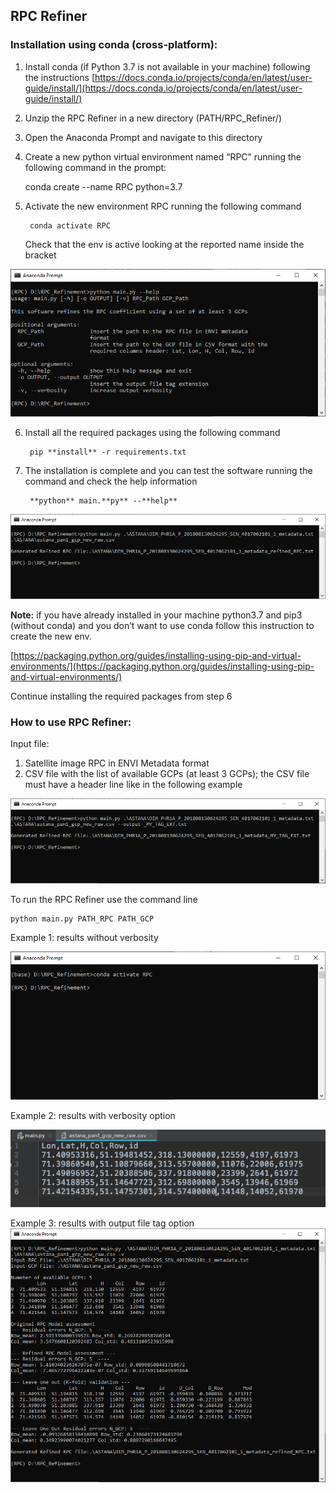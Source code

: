 ## RPC Refiner 

### Installation using conda (cross-platform):

1. Install conda (if Python 3.7 is not available in your machine) following the instructions [https://docs.conda.io/projects/conda/en/latest/user-guide/install/](https://docs.conda.io/projects/conda/en/latest/user-guide/install/) 
2. Unzip the RPC Refiner in a new directory (PATH/RPC_Refiner/)
3. Open the Anaconda Prompt and navigate to this directory
4. Create a new python virtual environment named “RPC” running the following command in the prompt:

    conda create --name RPC python=3.7

5. Activate the new environment RPC running the following command 

    	conda activate RPC

    Check that the env is active looking at the reported name inside the bracket 

![alt_text](docs/imgs/image1.png "image_tooltip")

6. Install all the required packages using the following command 

		pip **install** -r requirements.txt

7. The installation is complete and you can test the software running the command and check the help information

		**python** main.**py** --**help**

![alt_text](docs/imgs/image2.png "image_tooltip")

**Note:** if you have already installed in your machine python3.7 and pip3 (without conda) and you don’t want to use conda follow this instruction to create the new env. 

[https://packaging.python.org/guides/installing-using-pip-and-virtual-environments/](https://packaging.python.org/guides/installing-using-pip-and-virtual-environments/)

Continue installing the required packages from step 6


### How to use RPC Refiner:

Input file:



1. Satellite image RPC in ENVI Metadata format 
2. CSV file with the list of available GCPs (at least 3 GCPs); the CSV file must have a header line like in the following example


![alt_text](docs/imgs/image3.png "image_tooltip")


To run the RPC Refiner use the command line 

	python main.py PATH_RPC PATH_GCP

Example 1: results without verbosity 


![alt_text](docs/imgs/image4.png "image_tooltip")


Example 2: results with verbosity option


![alt_text](docs/imgs/image5.png "image_tooltip")


Example 3: results with output file tag option
![alt_text](docs/imgs/image6.png "image_tooltip")

